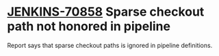 # [JENKINS-70858](https://issues.jenkins.io/browse/JENKINS-70858) Sparse checkout path not honored in pipeline

Report says that sparse checkout paths is ignored in pipeline definitions.
